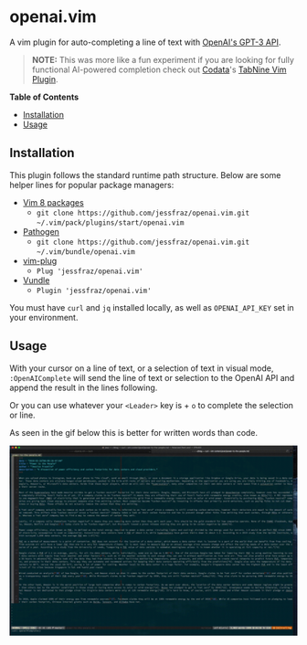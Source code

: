 # openai.vim

A vim plugin for auto-completing a line of text with 
[OpenAI's GPT-3 API](https://openai.com/blog/openai-api/).

> **NOTE:** This was more like a fun experiment if you are looking for fully
> functional AI-powered completion check out 
> [Codata](https://www.codota.com/)'s [TabNine Vim Plugin](https://www.tabnine.com/install/vim/).

<!-- START doctoc generated TOC please keep comment here to allow auto update -->
<!-- DON'T EDIT THIS SECTION, INSTEAD RE-RUN doctoc TO UPDATE -->
**Table of Contents**

- [Installation](#installation)
- [Usage](#usage)

<!-- END doctoc generated TOC please keep comment here to allow auto update -->

## Installation

This plugin follows the standard runtime path structure. Below are some helper lines
for popular package managers:

* [Vim 8 packages](http://vimhelp.appspot.com/repeat.txt.html#packages)
  * `git clone https://github.com/jessfraz/openai.vim.git ~/.vim/pack/plugins/start/openai.vim`
* [Pathogen](https://github.com/tpope/vim-pathogen)
  * `git clone https://github.com/jessfraz/openai.vim.git ~/.vim/bundle/openai.vim`
* [vim-plug](https://github.com/junegunn/vim-plug)
  * `Plug 'jessfraz/openai.vim'`
* [Vundle](https://github.com/VundleVim/Vundle.vim)
  * `Plugin 'jessfraz/openai.vim'`

You must have `curl` and `jq` installed locally, as well as `OPENAI_API_KEY` set
in your environment.

## Usage

With your cursor on a line of text, or a selection of text in visual mode, 
`:OpenAIComplete` will send the line of text or selection to the OpenAI API and
append the result in the lines following.

Or you can use whatever your `<Leader>` key is + `o` to complete the selection
or line.

As seen in the gif below this is better for written words than code.

![demo](demo.gif)

